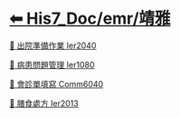 # [⬅ His7_Doc/emr/靖雅](./His7_Doc_emr.md)

[📄 出院準備作業 Ier2040](../../His7_Doc/emr/靖雅/住院-出院準備作業.md)

[📄 病患問題管理 Ier1080](../../His7_Doc/emr/靖雅/住院-病患問題管理.md)

[📄 會診單填寫 Comm6040](../../His7_Doc/emr/靖雅/住院-會診單填寫.md)

[📄 膳食處方 Ier2013](../../His7_Doc/emr/靖雅/住院-膳食處方.md)

